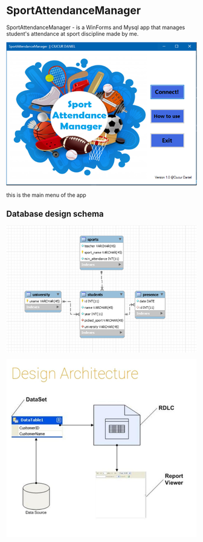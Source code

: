 # SportAttendanceManager
SportAttendanceManager - is a WinForms and Mysql app that manages student's attendance at sport discipline made by me.

![Main menu](DescriptionMedia/main_sportattendance_manager.PNG?raw=true "Menu of the app")

this is the main menu of the app

<h2>Database design schema</h2>

![SQL Schema](DescriptionMedia/sql_schema.PNG?raw=true "SQL database design of the app")


![RLDC arhitecture](DescriptionMedia/RLDC_Design_Arhtecture.jpg?raw=true "RLDC arhitecture")
